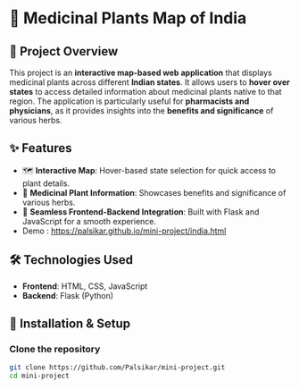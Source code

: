 # 🌿 Medicinal Plants Map of India  

## 📌 Project Overview  
This project is an **interactive map-based web application** that displays medicinal plants across different **Indian states**. It allows users to **hover over states** to access detailed information about medicinal plants native to that region. The application is particularly useful for **pharmacists and physicians**, as it provides insights into the **benefits and significance** of various herbs.  

## ✨ Features  
- 🗺 **Interactive Map**: Hover-based state selection for quick access to plant details.  
- 🌱 **Medicinal Plant Information**: Showcases benefits and significance of various herbs.  
- 🔄 **Seamless Frontend-Backend Integration**: Built with Flask and JavaScript for a smooth experience.  
- Demo : https://palsikar.github.io/mini-project/india.html
## 🛠 Technologies Used  
- **Frontend**: HTML, CSS, JavaScript  
- **Backend**: Flask (Python)  

## 🚀 Installation & Setup  
### Clone the repository  
```bash
git clone https://github.com/Palsikar/mini-project.git
cd mini-project
